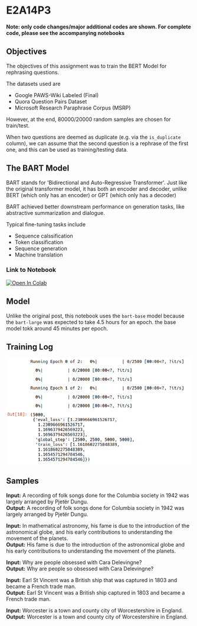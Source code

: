 # E2A14P3

**Note: only code changes/major additional codes are shown. For complete code, please see the accompanying notebooks**

## Objectives
The objectives of this assignment was to train the BERT Model for rephrasing questions.

The datasets used are
- Google PAWS-Wiki Labeled (Final)
- Quora Question Pairs Dataset
- Microsoft Research Paraphrase Corpus (MSRP)

However, at the end, 80000/20000 random samples are chosen for train/test.

When two questions are deemed as duplicate (e.g. via the `is_duplicate` column), we can assume that the second question is a rephrase of the first one, and this can be used as training/testing data.


## The BART Model
BART stands for 'Bidirectional and Auto-Regressive Transformer'. Just like the original transformer model, it has both an encoder and decoder, unlike BERT (which only has an encoder) or GPT (which only has a decoder) 

BART achieved better downstream performance on generation tasks, like abstractive summarization and dialogue.

Typical fine-tuning tasks include
- Sequence calssification
- Token classification
- Sequence generation
- Machine translation

### Link to Notebook

[![Open In Colab](https://colab.research.google.com/assets/colab-badge.svg)](https://colab.research.google.com/github/payne101/E_14_3/blob/main/E_14_3.ipynb)


## Model
Unlike the original post, this notebook uses the `bart-base` model because the `bart-large` was expected to take 4.5 hours for an epoch. the base model tokk around 45 minutes per epoch. 




## Training Log
![Alt text](logs3.png)

## Samples

**Input:** A recording of folk songs done for the Columbia society in 1942 was largely arranged by Pjetër Dungu.  
**Output:** A recording of folk songs done for Columbia society in 1942 was largely arranged by Pjetër Dungu.  

**Input:** In mathematical astronomy, his fame is due to the introduction of the astronomical globe, and his early contributions to understanding the movement of the planets.  
**Output:** His fame is due to the introduction of the astronomical globe and his early contributions to understanding the movement of the planets.  

**Input:** Why are people obsessed with Cara Delevingne?  
**Output:** Why are people so obsessed with Cara Delevingne?   

**Input:** Earl St Vincent was a British ship that was captured in 1803 and became a French trade man.  
**Output:** Earl St Vincent was a British ship captured in 1803 and became a French trade man.  

**Input:** Worcester is a town and county city of Worcestershire in England.  
**Output:** Worcester is a town and county city of Worcestershire in England.
